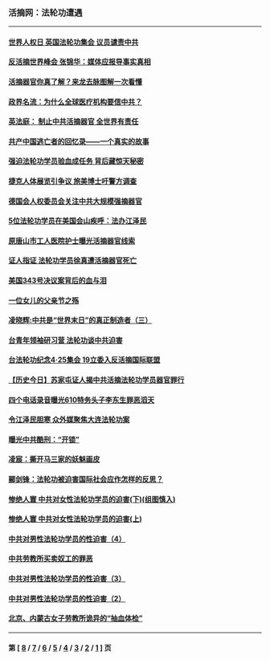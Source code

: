 ### 活摘网：法轮功遭遇
---
#### [世界人权日 英国法轮功集会 议员谴责中共](../../pages/nf5881/n13431763.md?05280430) 
#### [反活摘世界峰会 张锦华：媒体应报导事实真相](../../pages/nf5881/n13278502.md?05280430) 
#### [活摘器官你真了解？来龙去脉图解一次看懂](../../pages/nf5881/n13013820.md?05280430) 
#### [政界名流：为什么全球医疗机构要信中共？](../../pages/nf5881/n11945479.md?05280430) 
#### [英法庭： 制止中共活摘器官 全世界有责任](../../pages/nf5881/n11330691.md?05280430) 
#### [共产中国逃亡者的回忆录——一个真实的故事](../../pages/nf5881/n10918649.md?05280430) 
#### [强迫法轮功学员验血成任务 背后藏惊天秘密](../../pages/nf5881/n4252384.md?05280430) 
#### [捷克人体展览引争议 旅美博士吁警方调查](../../pages/nf5881/n9429187.md?05280430) 
#### [德国会人权委员会关注中共大规模强摘器官](../../pages/nf5881/n8418950.md?05280430) 
#### [5位法轮功学员在美国会山疾呼：法办江泽民](../../pages/nf5881/n8101519.md?05280430) 
#### [原唐山市工人医院护士曝光活摘器官线索](../../pages/nf5881/n8076384.md?05280430) 
#### [证人指证 法轮功学员徐真遭活摘器官死亡](../../pages/nf5881/n8042467.md?05280430) 
#### [美国343号决议案背后的血与泪](../../pages/nf5881/n8020684.md?05280430) 
#### [一位女儿的父亲节之殇](../../pages/nf5881/n8014122.md?05280430) 
#### [凌晓辉:中共是“世界末日”的真正制造者（三）](../../pages/nf5881/n4210333.md?05280430) 
#### [台青年领袖研习营 法轮功谈中共迫害](../../pages/nf5881/n4141857.md?05280430) 
#### [台法轮功纪念4‧25集会 19立委入反活摘国际联盟](../../pages/nf5881/n4141821.md?05280430) 
#### [【历史今日】苏家屯证人揭中共活摘法轮功学员器官罪行](../../pages/nf5881/n4135912.md?05280430) 
#### [四个电话录音曝光610特务头子李东生罪恶滔天](../../pages/nf5881/n4040060.md?05280430) 
#### [令江泽民胆寒 众外媒聚焦大连法轮功案](../../pages/nf5881/n3932671.md?05280430) 
#### [曝光中共酷刑：“开锁”](../../pages/nf5881/n3889373.md?05280430) 
#### [凌宸：撕开马三家的妖魅画皮](../../pages/nf5881/n3849369.md?05280430) 
#### [郦剑锋：法轮功被迫害国际社会应作怎样的反思？](../../pages/nf5881/n3824560.md?05280430) 
#### [惨绝人寰 中共对女性法轮功学员的迫害(下)(组图慎入)](../../pages/nf5881/n3816285.md?05280430) 
#### [惨绝人寰 中共对女性法轮功学员的迫害(上)](../../pages/nf5881/n3815374.md?05280430) 
#### [中共对男性法轮功学员的性迫害（4）](../../pages/nf5881/n3769144.md?05280430) 
#### [中共劳教所买卖奴工的罪恶](../../pages/nf5881/n3769378.md?05280430) 
#### [中共对男性法轮功学员的性迫害（3）](../../pages/nf5881/n3768231.md?05280430) 
#### [中共对男性法轮功学员的性迫害（2）](../../pages/nf5881/n3767211.md?05280430) 
#### [北京、内蒙古女子劳教所诡异的“抽血体检”](../../pages/nf5881/n3753158.md?05280430) 

---
#### 第 [ [8](./8.md?05280430) / [7](./7.md?05280430) / [6](./6.md?05280430) / [5](./5.md?05280430) / [4](./4.md?05280430) / [3](./3.md?05280430) / [2](./2.md?05280430) / [1](./1.md?05280430) ] 页
